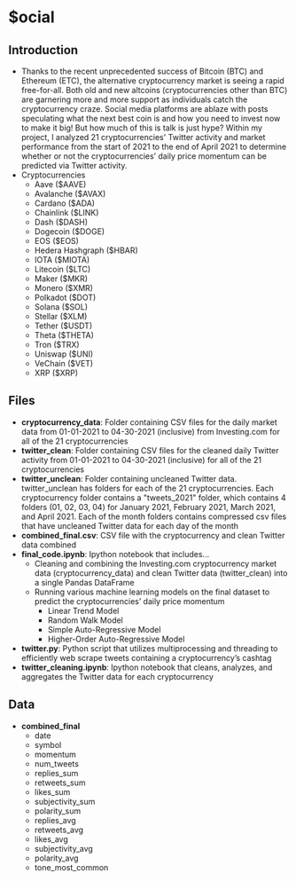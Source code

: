 # $ocial

## Introduction
* Thanks to the recent unprecedented success of Bitcoin (BTC) and Ethereum (ETC), the alternative cryptocurrency market is seeing a rapid free-for-all.
Both old and new altcoins (cryptocurrencies other than BTC) are garnering more and more support as individuals catch the cryptocurrency craze. 
Social media platforms are ablaze with posts speculating what the next best coin is and how you need to invest now to make it big!
But how much of this is talk is just hype?
Within my project, I analyzed 21 cryptocurrencies' Twitter activity and market performance from the start of 2021 to the end of April 2021 to 
determine whether or not the cryptocurrencies’ daily price momentum can be predicted via Twitter activity.
* Cryptocurrencies
  * Aave ($AAVE)
  * Avalanche ($AVAX)
  * Cardano ($ADA)
  * Chainlink ($LINK)
  * Dash ($DASH)
  * Dogecoin ($DOGE)
  * EOS ($EOS)
  * Hedera Hashgraph ($HBAR)
  * IOTA ($MIOTA)
  * Litecoin ($LTC)
  * Maker ($MKR)
  * Monero ($XMR)
  * Polkadot ($DOT)
  * Solana ($SOL)
  * Stellar ($XLM)
  * Tether ($USDT)
  * Theta ($THETA)
  * Tron ($TRX)
  * Uniswap ($UNI)
  * VeChain ($VET)
  * XRP ($XRP)

## Files
* **cryptocurrency_data**: Folder containing CSV files for the daily market data from 01-01-2021 to 04-30-2021 (inclusive) from Investing.com for all of the 21 cryptocurrencies
* **twitter_clean**: Folder containing CSV files for the cleaned daily Twitter activity from 01-01-2021 to 04-30-2021 (inclusive) for all of the 21 cryptocurrencies
* **twitter_unclean**: Folder containing uncleaned Twitter data. twitter_unclean has folders for each of the 21 cryptocurrencies. Each cryptocurrency folder contains a "tweets_2021" folder, which contains 4 folders (01, 02, 03, 04) for January 2021, February 2021, March 2021, and April 2021. Each of the month folders contains compressed csv files that have uncleaned Twitter data for each day of the month
* **combined_final.csv**: CSV file with the cryptocurrency and clean Twitter data combined
* **final_code.ipynb**: Ipython notebook that includes...
   * Cleaning and combining the Investing.com cryptocurrency market data (cryptocurrency_data) and clean Twitter data (twitter_clean) into a single Pandas DataFrame
   * Running various machine learning models on the final dataset to predict the cryptocurrencies’ daily price momentum
     * Linear Trend Model
     * Random Walk Model
     * Simple Auto-Regressive Model
     * Higher-Order Auto-Regressive Model
* **twitter.py**: Python script that utilizes multiprocessing and threading to efficiently web scrape tweets containing a cryptocurrency’s cashtag
* **twitter_cleaning.ipynb**: Ipython notebook that cleans, analyzes, and aggregates the Twitter data for each cryptocurrency


## Data
* **combined_final**
  * date
  * symbol
  * momentum
  * num_tweets
  * replies_sum
  * retweets_sum
  * likes_sum 
  * subjectivity_sum
  * polarity_sum
  * replies_avg
  * retweets_avg
  * likes_avg
  * subjectivity_avg
  * polarity_avg
  * tone_most_common
